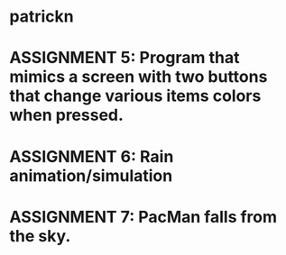 # patrickn
# ASSIGNMENT 5: Program that mimics a screen with two buttons that change various items colors when pressed.
# ASSIGNMENT 6: Rain animation/simulation
# ASSIGNMENT 7: PacMan falls from the sky.
